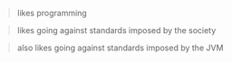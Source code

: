 > likes programming

> likes going against standards imposed by the society

> also likes going against standards imposed by the JVM
